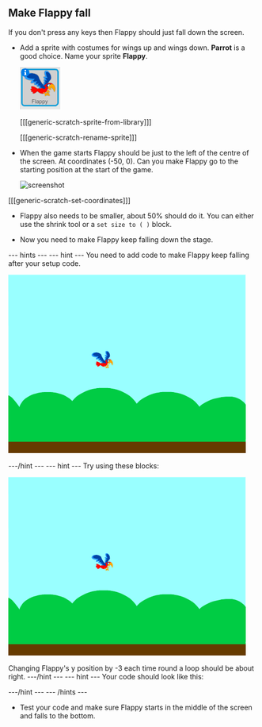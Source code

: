 

## Make Flappy fall

If you don't press any keys then Flappy should just fall down the screen. 

+ Add a sprite with costumes for wings up and wings down. **Parrot** is a good choice. Name your sprite __Flappy__.

    ![screenshot](images/flappy-parrot.png)

    [[[generic-scratch-sprite-from-library]]]

    [[[generic-scratch-rename-sprite]]]

+ When the game starts Flappy should be just to the left of the centre of the screen. At coordinates (-50, 0). Can you make Flappy go to the starting position at the start of the game. 

    ![screenshot](images/flappy-start.png)
    
[[[generic-scratch-set-coordinates]]]


+ Flappy also needs to be smaller, about 50% should do it. You can either use the shrink tool or a `set size to ( )` block.   

+ Now you need to make Flappy keep falling down the stage.

--- hints ---
--- hint ---
You need to add code to make Flappy keep falling after your setup code.

![screenshot](images/flappy-setup.png)

---/hint ---
--- hint ---
Try using these blocks:

![screenshot](images/flappy-setup.png)

Changing Flappy's y position by -3 each time round a loop should be about right. 
---/hint ---
--- hint ---
Your code should look like this:

---/hint ---
--- /hints ---

+ Test your code and make sure Flappy starts in the middle of the screen and falls to the bottom. 




